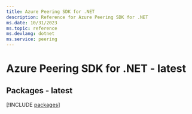 ```yaml
---
title: Azure Peering SDK for .NET
description: Reference for Azure Peering SDK for .NET
ms.date: 10/31/2023
ms.topic: reference
ms.devlang: dotnet
ms.service: peering
---
```

# Azure Peering SDK for .NET - latest
## Packages - latest
[!INCLUDE [packages](peering-index.md)]